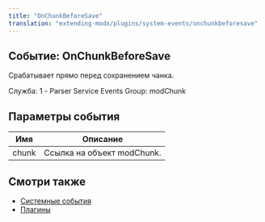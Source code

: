 ```yaml
---
title: "OnChunkBeforeSave"
translation: "extending-modx/plugins/system-events/onchunkbeforesave"
---
```


## Событие: OnChunkBeforeSave

Срабатывает прямо перед сохранением чанка.

Служба: 1 - Parser Service Events
Group: modChunk

## Параметры события

| Имя   | Описание                   |
| ----- | -------------------------- |
| chunk | Ссылка на объект modChunk. |

## Смотри также

- [Системные события](extending-modx/plugins/system-events "Системные события")
- [Плагины](extending-modx/plugins "Плагины")
